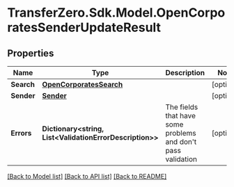 
# TransferZero.Sdk.Model.OpenCorporatesSenderUpdateResult

## Properties

Name | Type | Description | Notes
------------ | ------------- | ------------- | -------------
**Search** | [**OpenCorporatesSearch**](OpenCorporatesSearch.md) |  | [optional] 
**Sender** | [**Sender**](Sender.md) |  | [optional] 
**Errors** | **Dictionary&lt;string, List&lt;ValidationErrorDescription&gt;&gt;** | The fields that have some problems and don&#39;t pass validation | [optional] 

[[Back to Model list]](../README.md#documentation-for-models)
[[Back to API list]](../README.md#documentation-for-api-endpoints)
[[Back to README]](../README.md)

